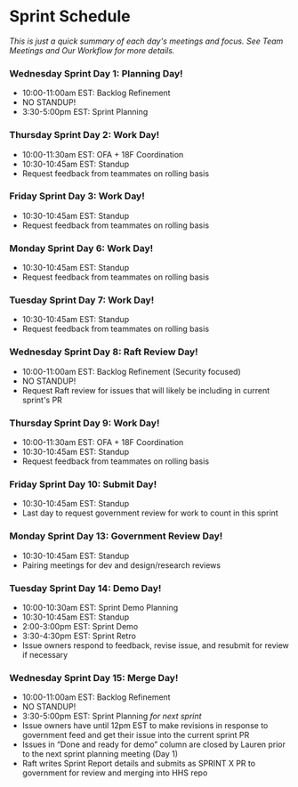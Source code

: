 # Sprint Schedule

_This is just a quick summary of each day's meetings and focus. See Team Meetings and Our Workflow for more details._
 
### Wednesday Sprint Day 1: Planning Day!
- 10:00-11:00am EST: Backlog Refinement 
- NO STANDUP!
- 3:30-5:00pm EST: Sprint Planning  

### Thursday Sprint Day 2: Work Day!   
- 10:00-11:30am EST: OFA + 18F Coordination
- 10:30-10:45am EST: Standup
- Request feedback from teammates on rolling basis

### Friday Sprint Day 3: Work Day!   
- 10:30-10:45am EST: Standup
- Request feedback from teammates on rolling basis 

### Monday Sprint Day 6: Work Day!  
- 10:30-10:45am EST: Standup
- Request feedback from teammates on rolling basis 

### Tuesday Sprint Day 7: Work Day!  
- 10:30-10:45am EST: Standup
- Request feedback from teammates on rolling basis 

### Wednesday Sprint Day 8: Raft Review Day!
- 10:00-11:00am EST: Backlog Refinement  (Security focused)
- NO STANDUP!
- Request Raft review for issues that will likely be including in current sprint's PR    

### Thursday Sprint Day 9: Work Day!  
- 10:00-11:30am EST: OFA + 18F Coordination
- 10:30-10:45am EST: Standup
- Request feedback from teammates on rolling basis 

### Friday Sprint Day 10: Submit Day!
- 10:30-10:45am EST: Standup
- Last day to request government review for work to count in this sprint 

### Monday Sprint Day 13: Government Review Day!
- 10:30-10:45am EST: Standup
- Pairing meetings for dev and design/research reviews  
 
### Tuesday Sprint Day 14: Demo Day!
- 10:00-10:30am EST: Sprint Demo Planning  
- 10:30-10:45am EST: Standup
- 2:00-3:00pm EST: Sprint Demo 
- 3:30-4:30pm EST: Sprint Retro  
- Issue owners respond to feedback, revise issue, and resubmit for review if necessary

### Wednesday Sprint Day 15: Merge Day! 
- 10:00-11:00am EST: Backlog Refinement
- NO STANDUP!
- 3:30-5:00pm EST: Sprint Planning _for next sprint_
- Issue owners have until 12pm EST to make revisions in response to government feed and get their issue into the current sprint PR  
- Issues in “Done and ready for demo” column are closed by Lauren prior to the next sprint planning meeting (Day 1) 
- Raft writes Sprint Report details and submits as SPRINT X PR to government for review and merging into HHS repo
